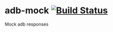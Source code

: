 # adb-mock [![Build Status](https://travis-ci.org/Urucas/adb-mock.svg)](https://travis-ci.org/Urucas/adb-mock)
Mock adb responses 
